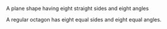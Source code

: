 A plane shape having eight straight sides and eight angles

A regular octagon has eight equal sides and eight equal angles.
